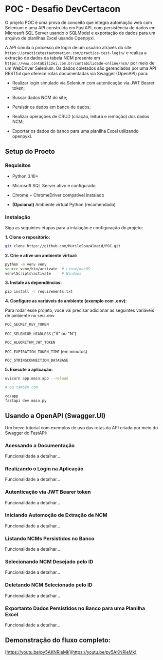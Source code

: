 # POC - Desafio DevCertacon

O projeto POC é uma prova de conceito que integra automação web com Selenium e uma API construída em FastAPI, com persistência de dados em Microsoft SQL Server usando o SQLModel e exportação de dados para um arquivo de planilhas Excel usando Openpyxl.

A API simula o processo de login de um usuário através do site `https://practicetestautomation.com/practice-test-login/` e realiza a extração de dados da tabela NCM presente em `https://www.contabilizei.com.br/contabilidade-online/ncm/` por meio de um WebDriver Selenium. Os dados coletados são gerenciados por uma API RESTful que oferece rotas documentadas via Swagger (OpenAPI) para:

* Realizar login simulado via Selenium com autenticação via JWT Bearer token; 

* Buscar dados NCM do site;

* Persistir os dados em banco de dados;

* Realizar operações de CRUD (criação, leitura e remoção) dos dados NCM;

* Exportar os dados do banco para uma planilha Excel utilizando openpyxl.
## Setup do Proeto

### Requisitos

* Python 3.10+

* Microsoft SQL Server ativo e configurado

* Chrome + ChromeDriver compatível instalado

* **(Opcional)** Ambiente virtual Python (recomendado)

### Instalação

Siga as seguintes etapas para a intalação e configuração do projeto:


**1. Clone o repositório:**

```bash
git clone https://github.com/MuriloSouzAlmeid/POC.git
```

**2. Crie e ative um ambiente virtual:**

```bash
python -m venv venv
source venv/bin/activate  # Linux/macOS
venv\Scripts\activate     # Windows
```

**3. Instale as dependências:**

```bash
pip install -r requirements.txt
```

**4. Configure as variáveis de ambiente (exemplo com .env):**

Para rodar esse projeto, você vai precisar adicionar as seguintes variáveis de ambiente no seu .env

`POC_SECRET_KEY_TOKEN`

`POC_SELENIUM_HEADLESS` ("S" ou "N")

`POC_ALGORITHM_JWT_TOKEN`

`POC_EXPIRATION_TOKEN_TIME` (em minutos)

`POC_STRINGCONNECTION_DATABASE`

**5. Execute a aplicação:**

```bash
uvicorn app.main:app --reload

# ou também com

cd/app
fastapi dev main.py
```

    
## Usando a OpenAPI (Swagger.UI)

Um breve tutorial com exemplos de uso das rotas da API criada por meio do Swagger do FastAPI:

### Acessando a Documentação

Funcionalidade a detalhar...

### Realizando o Login na Aplicação

Funcionalidade a detalhar...

### Autenticação via JWT Bearer token

Funcionalidade a detalhar...

### Iniciando Automoção de Extração de NCM

Funcionalidade a detalhar...

### Listando NCMs Persistidos no Banco

Funcionalidade a detalhar...

### Selecionando NCM Desejado pelo ID

Funcionalidade a detalhar...

### Deletando NCM Selecionado pelo ID

Funcionalidade a detalhar...

### Exportanto Dados Persistidos no Banco para uma Planilha Excel

Funcionalidade a detalhar...

## Demonstração do fluxo completo:

[https://youtu.be/py5AKNRIeMk](https://youtu.be/py5AKNRIeMk)